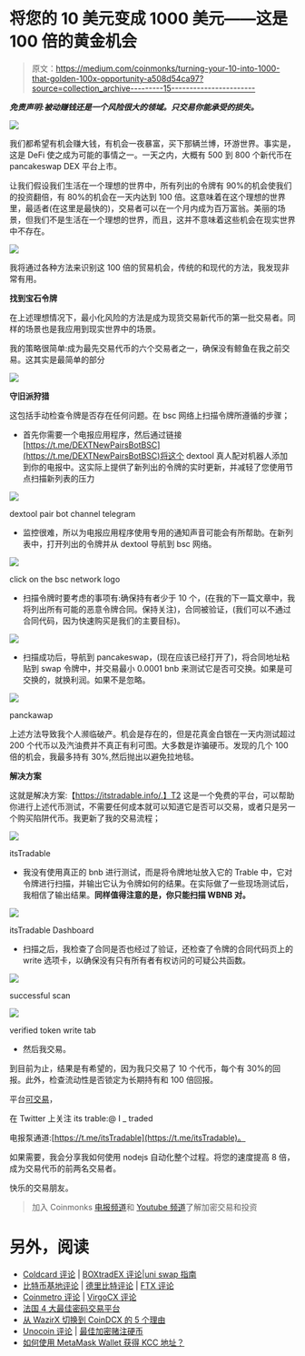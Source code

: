 # 将您的 10 美元变成 1000 美元——这是 100 倍的黄金机会

> 原文：<https://medium.com/coinmonks/turning-your-10-into-1000-that-golden-100x-opportunity-a508d54ca97?source=collection_archive---------15----------------------->

***免责声明:被动赚钱还是一个风险很大的领域。只交易你能承受的损失。***

![](img/0a73ba7fd9c2d547f191b087b655d7a9.png)

我们都希望有机会赚大钱，有机会一夜暴富，买下那辆兰博，环游世界。事实是，这是 DeFi 使之成为可能的事情之一。一天之内，大概有 500 到 800 个新代币在 pancakeswap DEX 平台上市。

让我们假设我们生活在一个理想的世界中，所有列出的令牌有 90%的机会使我们的投资翻倍，有 80%的机会在一天内达到 100 倍。这意味着在这个理想的世界里，最适者(在这里是最快的)，交易者可以在一个月内成为百万富翁。美丽的场景，但我们不是生活在一个理想的世界，而且，这并不意味着这些机会在现实世界中不存在。

![](img/4df1015365029fa11c2b1f5a26101c8e.png)

我将通过各种方法来识别这 100 倍的贸易机会，传统的和现代的方法，我发现非常有用。

**找到宝石令牌**

在上述理想情况下，最小化风险的方法是成为现货交易新代币的第一批交易者。同样的场景也是我应用到现实世界中的场景。

我的策略很简单:成为最先交易代币的六个交易者之一，确保没有鲸鱼在我之前交易。这其实是最简单的部分

![](img/f20bbbfa73f7b0bbafd8c02c54e6b33f.png)

**守旧派狩猎**

这包括手动检查令牌是否存在任何问题。在 bsc 网络上扫描令牌所遵循的步骤；

*   首先你需要一个电报应用程序，然后通过链接[https://t.me/DEXTNewPairsBotBSC](https://t.me/DEXTNewPairsBotBSC)将这个 dextool 真人配对机器人添加到你的电报中。这实际上提供了新列出的令牌的实时更新，并减轻了您使用节点扫描新列表的压力

![](img/44aac9b2d15529b0d4c22d299c7e02d2.png)

dextool pair bot channel telegram

*   监控很难，所以为电报应用程序使用专用的通知声音可能会有所帮助。在新列表中，打开列出的令牌并从 dextool 导航到 bsc 网络。

![](img/5cbb64c32e412525afe3629aa4bac0f4.png)

click on the bsc network logo

*   扫描令牌时要考虑的事项有:确保持有者少于 10 个，(在我的下一篇文章中，我将列出所有可能的恶意令牌合同。保持关注)，合同被验证，(我们可以不通过合同代码，因为快速购买是我们的主要目标)。

![](img/56b34259a9a38f0113b60846b0b0e251.png)

*   扫描成功后，导航到 pancakeswap，(现在应该已经打开了)，将合同地址粘贴到 swap 令牌中，并交易最小 0.0001 bnb 来测试它是否可交换。如果是可交换的，就换利润。如果不是忽略。

![](img/dc486cb04dd5b6e75e0fe774db8e4c0a.png)

panckawap

上述方法导致我个人濒临破产。机会是存在的，但是花真金白银在一天内测试超过 200 个代币以及汽油费并不真正有利可图。大多数是诈骗硬币。发现的几个 100 倍的机会，我最多持有 30%,然后抛出以避免拉地毯。

**解决方案**

这就是解决方案:【https://itstradable.info/.】T2 这是一个免费的平台，可以帮助你进行上述代币测试，不需要任何成本就可以知道它是否可以交易，或者只是另一个购买陷阱代币。我更新了我的交易流程；

![](img/6ce1c1c8123cb2521c6851586445013b.png)

itsTradable

*   我没有使用真正的 bnb 进行测试，而是将令牌地址放入它的 Trable 中，它对令牌进行扫描，并输出它认为令牌如何的结果。在实际做了一些现场测试后，我相信了输出结果。**同样值得注意的是，你只能扫描 WBNB 对。**

![](img/d818f6521c245eb7804f2ed7a9e8b28d.png)

itsTradable Dashboard

*   扫描之后，我检查了合同是否也经过了验证，还检查了令牌的合同代码页上的 write 选项卡，以确保没有只有所有者有权访问的可疑公共函数。

![](img/cd76daefa58ebc2d30fde28c1c1ca639.png)

successful scan

![](img/5a8fd36aebcc428fbf9d577eb2389728.png)

verified token write tab

*   然后我交易。

到目前为止，结果是有希望的，因为我只交易了 10 个代币，每个有 30%的回报。此外，检查流动性是否锁定为长期持有和 100 倍回报。

平台[可交易](https://itstradable.info/)，

在 Twitter 上关注 its trable:@ I _ traded

电报泵通道:[https://t.me/itsTradable](https://t.me/itsTradable)。

如果需要，我会分享我如何使用 nodejs 自动化整个过程。将您的速度提高 8 倍，成为交易代币的前两名交易者。

快乐的交易朋友。

> 加入 Coinmonks [电报频道](https://t.me/coincodecap)和 [Youtube 频道](https://www.youtube.com/c/coinmonks/videos)了解加密交易和投资

# 另外，阅读

*   [Coldcard 评论](https://coincodecap.com/coldcard-review) | [BOXtradEX 评论](https://coincodecap.com/boxtradex-review)|[uni swap 指南](https://coincodecap.com/uniswap)
*   [比特币基地评论](/coinmonks/coinbase-review-6ef4e0f56064) | [德里比特评论](/coinmonks/deribit-review-options-fees-apis-and-testnet-2ca16c4bbdb2) | [FTX 评论](/coinmonks/ftx-crypto-exchange-review-53664ac1198f)
*   [Coinmetro 评论](https://coincodecap.com/coinmetro-review) | [VirgoCX 评论](https://coincodecap.com/virgocx-review)
*   [法国 4 大最佳密码交易平台](https://coincodecap.com/copy-trading-platforms-france)
*   [从 WazirX 切换到 CoinDCX 的 5 个理由](https://coincodecap.com/reasons-to-switch-from-wazirx-to-coindcx)
*   [Unocoin 评论](https://coincodecap.com/unocoin-review) | [最佳加密赌注硬币](https://coincodecap.com/best-crypto-staking-coins)
*   [如何使用 MetaMask Wallet 获得 KCC 地址？](https://coincodecap.com/kcc-address-metamask)